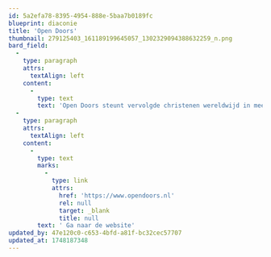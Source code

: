 ```yaml
---
id: 5a2efa78-8395-4954-888e-5baa7b0189fc
blueprint: diaconie
title: 'Open Doors'
thumbnail: 279125403_161189199645057_1302329094388632259_n.png
bard_field:
  -
    type: paragraph
    attrs:
      textAlign: left
    content:
      -
        type: text
        text: 'Open Doors steunt vervolgde christenen wereldwijd in meer dan 50 landen.'
  -
    type: paragraph
    attrs:
      textAlign: left
    content:
      -
        type: text
        marks:
          -
            type: link
            attrs:
              href: 'https://www.opendoors.nl'
              rel: null
              target: _blank
              title: null
        text: ' Ga naar de website'
updated_by: 47e120c0-c653-4bfd-a81f-bc32cec57707
updated_at: 1748187348
---
```

